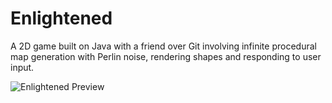 # Enlightened

A 2D game built on Java with a friend over Git involving infinite procedural map generation with Perlin noise, rendering shapes and responding to user input. 

![Enlightened Preview](https://github.com/jdiazchao/enlightened/assets/62402619/773c13d8-dd18-42d6-9a08-f104ff9345c5)

